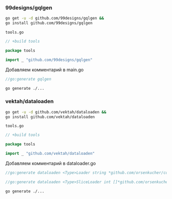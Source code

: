 ### 99designs/gqlgen
```bash
go get -u -d github.com/99designs/gqlgen &&
go install github.com/99designs/gqlgen
```
`tools.go`
```go
// +build tools

package tools

import _ "github.com/99designs/gqlgen"

```

Добавляем комментарий в main.go
```go
//go:generate gqlgen
```
```bash
go generate ./...
```

### vektah/dataloaden
```bash
go get -u -d github.com/vektah/dataloaden &&
go install github.com/vektah/dataloaden
```
`tools.go`
```go
// +build tools

package tools

import _ "github.com/vektah/dataloaden"

```

Добавляем комментарий в dataloader.go
```go
//go:generate dataloaden <Type>Loader string *github.com/orsenkucher/cocopuff/graphql.<Type>

//go:generate dataloaden <Type>SliceLoader int []*github.com/orsenkucher/cocopuff/graphql.<Type>
```
```bash
go generate ./...
```
